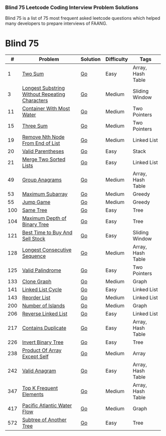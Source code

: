 ### Blind 75 Leetcode Coding Interview Problem Solutions

Blind 75 is a list of 75 most frequent asked leetcode questions which helped many developers to prepare interviews of FAANG.

# Blind 75
| #   | Problem                                                                                                                         | Solution                                                                    | Difficulty | Tags              |
| --- | ------------------------------------------------------------------------------------------------------------------------------- | --------------------------------------------------------------------------- | ---------- | ----------------- |
| 1   | [Two Sum](https://leetcode.com/problems/two-sum/)                                                                               | [Go](./leetcode/blind75/0001.TwoSum.go)                                     | Easy       | Array, Hash Table |
| 3   | [Longest Substring Without Repeating Characters](https://leetcode.com/problems/longest-substring-without-repeating-characters/) | [Go](./leetcode/blind75/0003.LongestSubstringWithoutRepeatingCharacters.go) | Medium     | Sliding Window    |
| 11  | [Container With Most Water](https://leetcode.com/problems/container-with-most-water/)                                           | [Go](./leetcode/blind75/0011.ContainerWithMostWater.go)                     | Medium     | Two Pointers      |
| 15  | [Three Sum](https://leetcode.com/problems/3sum/)                                                                                | [Go](./leetcode/blind75/0015.ThreeSum.go)                                   | Medium     | Two Pointers      |
| 19  | [Remove Nth Node From End of List](https://leetcode.com/problems/remove-nth-node-from-end-of-list/)                             | [Go](./leetcode/blind75/0019.RemoveNthNodeFromEndOfList.go)                 | Medium     | Linked List       |
| 20  | [Valid Parentheses](https://leetcode.com/problems/valid-parentheses/)                                                           | [Go](./leetcode/blind75/0020.ValidParentheses.go)                           | Easy       | Stack             |
| 21  | [Merge Two Sorted Lists](https://leetcode.com/problems/merge-two-sorted-lists/)                                                 | [Go](./leetcode/blind75/0021.MergeTwoSortedLists.go)                        | Easy       | Linked List       |
| 49  | [Group Anagrams](https://leetcode.com/problems/group-anagrams/)                                                                 | [Go](./leetcode/blind75/0049.GroupAnagrams.go)                              | Medium     | Array, Hash Table |
| 53  | [Maximum Subarray](https://leetcode.com/problems/maximum-subarray/)                                                             | [Go](./leetcode/blind75/0053.MaximumSubarray.go)                            | Medium     | Greedy            |
| 55  | [Jump Game](https://leetcode.com/problems/jump-game/)                                                                           | [Go](./leetcode/blind75/0055.JumpGame.go)                                   | Medium     | Greedy            |
| 100 | [Same Tree](https://leetcode.com/problems/same-tree/)                                                                           | [Go](./leetcode/blind75/0100.SameTree.go)                                   | Easy       | Tree              |
| 104 | [Maximum Depth of Binary Tree](https://leetcode.com/problems/maximum-depth-of-binary-tree/)                                     | [Go](./leetcode/blind75/0104.MaximumDepthOfBinaryTree.go)                   | Easy       | Tree              |
| 121 | [Best Time to Buy And Sell Stock](https://leetcode.com/problems/best-time-to-buy-and-sell-stock/)                               | [Go](./leetcode/blind75/0121.BestTimeToBuyAndSellStock.go)                  | Easy       | Sliding Window    |
| 128 | [Longest Consecutive Sequence](https://leetcode.com/problems/longest-consecutive-sequence/)                                     | [Go](./leetcode/blind75/0128.LongestConsecutiveSequence.go)                 | Medium     | Array, Hash Table |
| 125 | [Valid Palindrome](https://leetcode.com/problems/valid-palindrome/)                                                             | [Go](./leetcode/blind75/0125.ValidPalindrome.go)                            | Easy       | Two Pointers      |
| 133 | [Clone Graph](https://leetcode.com/problems/clone-graph/)                                                                       | [Go](./leetcode/blind75/0133.CloneGraph.go)                                 | Medium     | Graph             |
| 141 | [Linked List Cycle](https://leetcode.com/problems/linked-list-cycle/)                                                           | [Go](./leetcode/blind75/0141.LinkedListCycle.go)                            | Easy       | Linked List       |
| 143 | [Reorder List](https://leetcode.com/problems/reorder-list/)                                                                     | [Go](./leetcode/blind75/0143.ReorderList.go)                                | Medium     | Linked List       |
| 200 | [Number of Islands](https://leetcode.com/problems/number-of-islands/)                                                           | [Go](./leetcode/blind75/0200.NumberOfIslands.go)                            | Medium     | Graph             |
| 206 | [Reverse Linked List](https://leetcode.com/problems/reverse-linked-list/)                                                       | [Go](./leetcode/blind75/0206.ReverseLinkedList.go)                          | Easy       | Linked List       |
| 217 | [Contains Duplicate](https://leetcode.com/problems/contains-duplicate/)                                                         | [Go](./leetcode/blind75/0217.ContainsDuplicate.go)                          | Easy       | Array, Hash Table |
| 226 | [Invert Binary Tree](https://leetcode.com/problems/invert-binary-tree/)                                                         | [Go](./leetcode/blind75/0226.InvertBinaryTree.go)                           | Easy       | Tree              |
| 238 | [Product Of Array Except Self](https://leetcode.com/problems/product-of-array-except-self/)                                     | [Go](./leetcode/blind75/0238.ProductOfArrayExceptSelf.go)                   | Medium     | Array             |
| 242 | [Valid Anagram](https://leetcode.com/problems/valid-anagram/)                                                                   | [Go](./leetcode/blind75/0242.ValidAnagram.go)                               | Easy       | Array, Hash Table |
| 347 | [Top K Frequent Elements](https://leetcode.com/problems/top-k-frequent-elements/)                                               | [Go](./leetcode/blind75/0347.TopKFrequentElements.go)                       | Medium     | Array, Hash Table |
| 417 | [Pacific Atlantic Water Flow](https://leetcode.com/problems/pacific-atlantic-water-flow/)                                       | [Go](./leetcode/blind75/0417.PacificAtlanticWaterFlow.go)                   | Medium     | Graph             |
| 572 | [Subtree of Another Tree](https://leetcode.com/problems/subtree-of-another-tree/)                                               | [Go](./leetcode/blind75/0572.SubtreeOfAnotherTree.go)                       | Easy       | Tree              |
